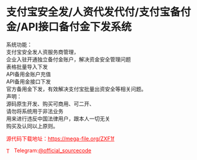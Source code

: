 # 支付宝安全发/人资代发代付/支付宝备付金/API接口备付金下发系统

系统功能：<br>支付宝安全发人资服务商管理，<br>企业入驻开通独立备付金账户，解决资金安全管理问题<br>表格批量导入下发<br>API备用金账户充值<br>API备用金接口下发<br>官方备用金下发，有效解决支付宝批量出资安全等相关问题。<br>声明：<br>源码原生开发、购买可商用、可二开、<br>请勿将系统用于非法业务<br>用来进行违反中国法律用户，跟本人一切无关<br>购买及认同以上原则。<br>


<p style="color: red;">源代码下载地址：<a href="https://mega-file.org/ZXF1f" style="color: red;">https://mega-file.org/ZXF1f</a></p><p style="color: red;"><img src="https://cdn-icons-png.flaticon.com/512/2111/2111646.png" alt="Telegram Icon" style="width: 16px; vertical-align: middle; margin-right: 5px;">Telegram:<a href="https://t.me/official_sourcecode" style="color: red;">@official_sourcecode</a></p>